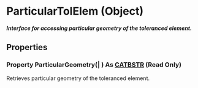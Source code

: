 # ParticularTolElem (Object)

**_Interface for accessing particular geometry of the toleranced element._**

## Properties

### Property **ParticularGeometry**(| ) As [CATBSTR](../System/typedef_CATBSTR_8129.md) (Read Only)

   Retrieves particular geometry of the toleranced element.